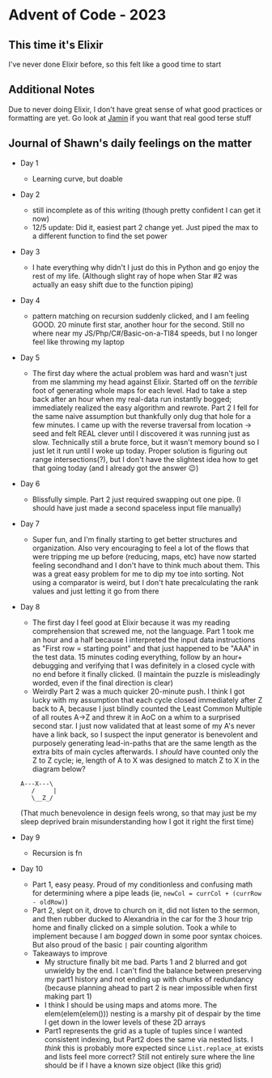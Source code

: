 # Advent of Code - 2023
## This time it's Elixir

I've never done Elixir before, so this felt like a good time to start

## Additional Notes

Due to never doing Elixir, I don't have great sense of what good practices or formatting are yet.  Go look at [Jamin](https://github.com/jaminthorns/advent-of-code-2023/tree/main) if you want that real good terse stuff

## Journal of Shawn's daily feelings on the matter

- Day 1 
    - Learning curve, but doable
- Day 2 
    - still incomplete as of this writing (though pretty confident I can get it now)
    - 12/5 update: Did it, easiest part 2 change yet. Just piped the max to a different function to find the set power
- Day 3 
    - I hate everything why didn't I just do this in Python and go enjoy the rest of my life.  (Although slight ray of hope when Star #2 was actually an easy shift due to the function piping)
- Day 4 
    - pattern matching on recursion suddenly clicked, and I am feeling GOOD. 20 minute first star, another hour for the second. Still no where near my JS/Php/C#/Basic-on-a-TI84 speeds, but I no longer feel like throwing my laptop
- Day 5 
    - The first day where the actual problem was hard and wasn't just from me slamming my head against Elixir.  Started off on the *terrible* foot of generating whole maps for each level. Had to take a step back after an hour when my real-data run instantly bogged; immediately realized the easy algorithm and rewrote.  Part 2 I fell for the same naive assumption but thankfully only dug that hole for a few minutes.  I came up with the reverse traversal from location -> seed and felt REAL clever until I discovered it was running just as slow.  Technically still a brute force, but it wasn't memory bound so I just let it run until I woke up today. Proper solution is figuring out range intersections(?), but I don't have the slightest idea how to get that going today (and I already got the answer :wink:)
- Day 6
    - Blissfully simple. Part 2 just required swapping out one pipe. (I should have just made a second spaceless input file manually)
- Day 7
    - Super fun, and I'm finally starting to get better structures and organization. Also very encouraging to feel a lot of the flows that were tripping me up before (reducing, maps, etc) have now started feeling secondhand and I don't have to think much about them.  This was a great easy problem for me to dip my toe into sorting.  Not using a comparator is weird, but I don't hate precalculating the rank values and just letting it go from there
- Day 8
    - The first day I feel good at Elixir because it was my reading comprehension that screwed me, not the language.  Part 1 took me an hour and a half because I interpreted the input data instructions as "First row = starting point" and that just happened to be "AAA" in the test data.  15 minutes coding everything, follow by an hour+ debugging and verifying that I was definitely in a closed cycle with no end before it finally clicked.  (I maintain the puzzle is misleadingly worded, even if the final direction is clear)  
    - Weirdly Part 2 was a much quicker 20-minute push.  I think I got lucky with my assumption that each cycle closed immediately after Z back to A, because I just blindly counted the Least Common Multiple of all routes A->Z and threw it in AoC on a whim to a surprised second star.  I just now validated that at least some of my A's never have a link back, so I suspect the input generator is benevolent and purposely generating lead-in-paths that are the same length as the extra bits of main cycles afterwards.  I _should_ have counted only the Z to Z cycle; ie, length of A to X was designed to match Z to X in the diagram below? 

    ```
    A---X---\
       /     |
       \__Z_/
    ```

    (That much benevolence in design feels wrong, so that may just be my sleep deprived brain misunderstanding how I got it right the first time)
- Day 9
    - Recursion is fn
- Day 10
    - Part 1, easy peasy. Proud of my conditionless and confusing math for determining where a pipe leads (ie, `newCol = currCol + (currRow - oldRow)`)
    - Part 2, slept on it, drove to church on it, did not listen to the sermon, and then rubber ducked to Alexandria in the car for the 3 hour trip home and finally clicked on a simple solution.  Took a while to implement because I am *bogged* down in some poor syntax choices. But also proud of the basic `|` pair counting algorithm
    - Takeaways to improve
        - My structure finally bit me bad.  Parts 1 and 2 blurred and got unwieldy by the end.  I can't find the balance between preserving my part1 history and not ending up with chunks of redundancy (because planning ahead to part 2 is near impossible when first making part 1)
        - I think I should be using maps and atoms more.  The elem(elem(elem())) nesting is a marshy pit of despair by the time I get down in the lower levels of these 2D arrays
        - Part1 represents the grid as a tuple of tuples since I wanted consistent indexing, but Part2 does the same via nested lists.  I *think* this is probably more expected since `List.replace_at` exists and lists feel more correct?  Still not entirely sure where the line should be if I have a known size object (like this grid)
